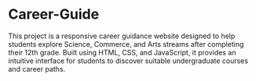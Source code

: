 # Career-Guide
This project is a responsive career guidance website designed to help students explore Science, Commerce, and Arts streams after completing their 12th grade. Built using HTML, CSS, and JavaScript, it provides an intuitive interface for students to discover suitable undergraduate courses and career paths.
